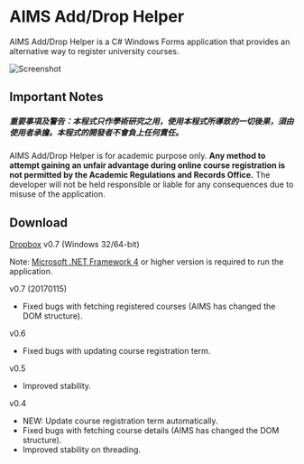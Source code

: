 # AIMS Add/Drop Helper
AIMS Add/Drop Helper is a C# Windows Forms application that provides an alternative way to register university courses.

![Screenshot](https://na.cx/i/3hv1pR.jpg)

## Important Notes
##### 重要事項及警告：**本程式只作學術研究之用**，使用本程式所導致的一切後果，須由使用者承擔。**本程式的開發者不會負上任何責任**。
AIMS Add/Drop Helper is for academic purpose only. **Any method to attempt gaining an unfair advantage during online course registration is not permitted by the Academic Regulations and Records Office.** The developer will not be held responsible or liable for any consequences due to misuse of the application.

## Download
[Dropbox](http://bit.ly/2jSWcTD) v0.7 (Windows 32/64-bit)

Note: [Microsoft .NET Framework 4](http://www.microsoft.com/en-us/download/details.aspx?id=42643) or higher version is required to run the application.

v0.7 (20170115)
- Fixed bugs with fetching registered courses (AIMS has changed the DOM structure).

v0.6
- Fixed bugs with updating course registration term.

v0.5
- Improved stability.

v0.4
- NEW: Update course registration term automatically.
- Fixed bugs with fetching course details (AIMS has changed the DOM structure).
- Improved stability on threading.